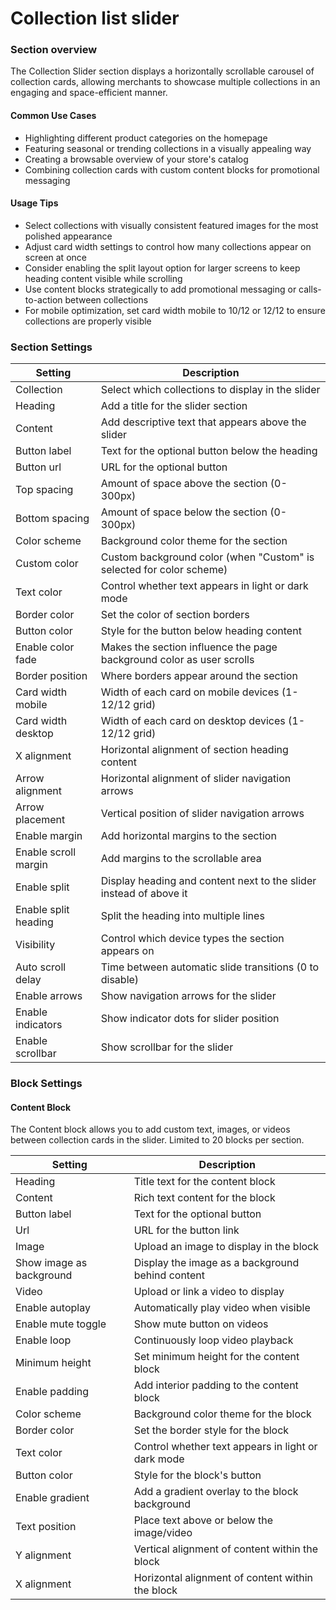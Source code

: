 # Collection list slider

### Section overview

The Collection Slider section displays a horizontally scrollable carousel of collection cards, allowing merchants to showcase multiple collections in an engaging and space-efficient manner.

#### Common Use Cases

* Highlighting different product categories on the homepage
* Featuring seasonal or trending collections in a visually appealing way
* Creating a browsable overview of your store's catalog
* Combining collection cards with custom content blocks for promotional messaging

#### Usage Tips

* Select collections with visually consistent featured images for the most polished appearance
* Adjust card width settings to control how many collections appear on screen at once
* Consider enabling the split layout option for larger screens to keep heading content visible while scrolling
* Use content blocks strategically to add promotional messaging or calls-to-action between collections
* For mobile optimization, set card width mobile to 10/12 or 12/12 to ensure collections are properly visible

### Section Settings

| Setting              | Description                                                           |
| -------------------- | --------------------------------------------------------------------- |
| Collection           | Select which collections to display in the slider                     |
| Heading              | Add a title for the slider section                                    |
| Content              | Add descriptive text that appears above the slider                    |
| Button label         | Text for the optional button below the heading                        |
| Button url           | URL for the optional button                                           |
| Top spacing          | Amount of space above the section (0-300px)                           |
| Bottom spacing       | Amount of space below the section (0-300px)                           |
| Color scheme         | Background color theme for the section                                |
| Custom color         | Custom background color (when "Custom" is selected for color scheme)  |
| Text color           | Control whether text appears in light or dark mode                    |
| Border color         | Set the color of section borders                                      |
| Button color         | Style for the button below heading content                            |
| Enable color fade    | Makes the section influence the page background color as user scrolls |
| Border position      | Where borders appear around the section                               |
| Card width mobile    | Width of each card on mobile devices (1-12/12 grid)                   |
| Card width desktop   | Width of each card on desktop devices (1-12/12 grid)                  |
| X alignment          | Horizontal alignment of section heading content                       |
| Arrow alignment      | Horizontal alignment of slider navigation arrows                      |
| Arrow placement      | Vertical position of slider navigation arrows                         |
| Enable margin        | Add horizontal margins to the section                                 |
| Enable scroll margin | Add margins to the scrollable area                                    |
| Enable split         | Display heading and content next to the slider instead of above it    |
| Enable split heading | Split the heading into multiple lines                                 |
| Visibility           | Control which device types the section appears on                     |
| Auto scroll delay    | Time between automatic slide transitions (0 to disable)               |
| Enable arrows        | Show navigation arrows for the slider                                 |
| Enable indicators    | Show indicator dots for slider position                               |
| Enable scrollbar     | Show scrollbar for the slider                                         |

### Block Settings

#### Content Block

The Content block allows you to add custom text, images, or videos between collection cards in the slider. Limited to 20 blocks per section.

| Setting                  | Description                                        |
| ------------------------ | -------------------------------------------------- |
| Heading                  | Title text for the content block                   |
| Content                  | Rich text content for the block                    |
| Button label             | Text for the optional button                       |
| Url                      | URL for the button link                            |
| Image                    | Upload an image to display in the block            |
| Show image as background | Display the image as a background behind content   |
| Video                    | Upload or link a video to display                  |
| Enable autoplay          | Automatically play video when visible              |
| Enable mute toggle       | Show mute button on videos                         |
| Enable loop              | Continuously loop video playback                   |
| Minimum height           | Set minimum height for the content block           |
| Enable padding           | Add interior padding to the content block          |
| Color scheme             | Background color theme for the block               |
| Border color             | Set the border style for the block                 |
| Text color               | Control whether text appears in light or dark mode |
| Button color             | Style for the block's button                       |
| Enable gradient          | Add a gradient overlay to the block background     |
| Text position            | Place text above or below the image/video          |
| Y alignment              | Vertical alignment of content within the block     |
| X alignment              | Horizontal alignment of content within the block   |
